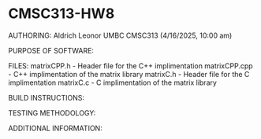 # CMSC313-HW8

AUTHORING: Aldrich Leonor UMBC CMSC313 (4/16/2025, 10:00 am)

PURPOSE OF SOFTWARE: 

FILES:
      matrixCPP.h - Header file for the C++ implimentation
      matrixCPP.cpp - C++ implimentation of the matrix library 
      matrixC.h - Header file for the C implimentation
      matrixC.c - C implimentation of the matrix library
     
BUILD INSTRUCTIONS: 

TESTING METHODOLOGY: 

ADDITIONAL INFORMATION:
